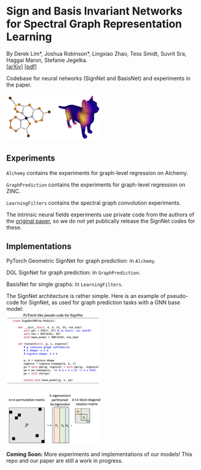# Sign and Basis Invariant Networks for Spectral Graph Representation Learning
By Derek Lim*, Joshua Robinson*, Lingxiao Zhao, Tess Smidt, Suvrit Sra, Haggai Maron, Stefanie Jegelka.  
[[arXiv](https://arxiv.org/abs/2202.13013)] [[pdf](https://arxiv.org/pdf/2202.13013.pdf)]

Codebase for neural networks (SignNet and BasisNet) and experiments in the paper.


<img src="large_thumbnail.png" width=50%>

## Experiments

`Alchemy` contains the experiments for graph-level regression on Alchemy.

`GraphPrediction` contains the experiments for graph-level regression on ZINC.

`LearningFilters` contains the spectral graph convolution experiments.

The intrinsic neural fields experiments use private code from the authors of the [original paper](https://arxiv.org/abs/2203.07967), so we do not yet publically release the SignNet codes for these.

## Implementations

PyTorch Geometric SignNet for graph prediction: in `Alchemy`.

DGL SignNet for graph prediction: in `GraphPrediction`.

BasisNet for single graphs: in `LearningFilters`.

The SignNet architecture is rather simple. Here is an example of pseudo-code for SignNet, as used for graph prediction tasks with a GNN base model:  
<img src="pseudo-code.png" width=50%>

<img src="LPE_symmetries.png" width=50%>

**Coming Soon:** More experiments and implementations of our models! This repo and our paper are still a work in progress.

